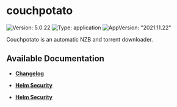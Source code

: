 # couchpotato

![Version: 5.0.22](https://img.shields.io/badge/Version-5.0.22-informational?style=flat-square) ![Type: application](https://img.shields.io/badge/Type-application-informational?style=flat-square) ![AppVersion: "2021.11.22"](https://img.shields.io/badge/AppVersion-"2021.11.22"-informational?style=flat-square)

Couchpotato is an automatic NZB and torrent downloader.

## Available Documentation

- [**Changelog**](CHANGELOG)

- [**Helm Security**](container-security)

- [**Helm Security**](helm-security)

